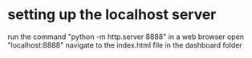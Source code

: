 # setting up the localhost server

run the command "python -m http.server 8888"
in a web browser open "localhost:8888"
navigate to the index.html file in the dashboard folder
